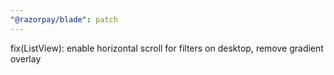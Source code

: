 ```yaml
---
"@razorpay/blade": patch
---
```


fix(ListView): enable horizontal scroll for filters on desktop, remove gradient overlay

